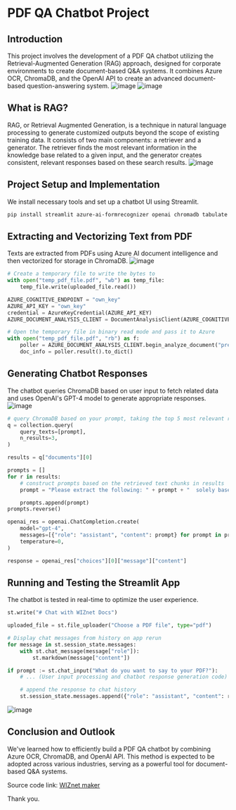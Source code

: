 # PDF QA Chatbot Project

## Introduction
This project involves the development of a PDF QA chatbot utilizing the Retrieval-Augmented Generation (RAG) approach, designed for corporate environments to create document-based Q&A systems. It combines Azure OCR, ChromaDB, and the OpenAI API to create an advanced document-based question-answering system.
![image](https://github.com/dbtjr1103/chat-pdf/assets/115054808/deacda07-39f0-47cf-a712-cad9eb9c7c95)
![image](https://github.com/dbtjr1103/chat-pdf/assets/115054808/dde9a21c-549c-4bec-a5b9-08df34ec1b3b)

## What is RAG?
RAG, or Retrieval Augmented Generation, is a technique in natural language processing to generate customized outputs beyond the scope of existing training data. It consists of two main components: a retriever and a generator. The retriever finds the most relevant information in the knowledge base related to a given input, and the generator creates consistent, relevant responses based on these search results.
![image](https://github.com/dbtjr1103/chat-pdf/assets/115054808/6375adec-0150-4588-9181-0e92639bdb75)

## Project Setup and Implementation
We install necessary tools and set up a chatbot UI using Streamlit.

```bash
pip install streamlit azure-ai-formrecognizer openai chromadb tabulate
```

## Extracting and Vectorizing Text from PDF
Texts are extracted from PDFs using Azure AI document intelligence and then vectorized for storage in ChromaDB.
![image](https://github.com/dbtjr1103/chat-pdf/assets/115054808/e0f347c4-3adc-46da-b185-cea9fa429540)

```python
# Create a temporary file to write the bytes to
with open("temp_pdf_file.pdf", "wb") as temp_file:
    temp_file.write(uploaded_file.read())

AZURE_COGNITIVE_ENDPOINT = "own_key"
AZURE_API_KEY = "own_key"
credential = AzureKeyCredential(AZURE_API_KEY)
AZURE_DOCUMENT_ANALYSIS_CLIENT = DocumentAnalysisClient(AZURE_COGNITIVE_ENDPOINT, credential)

# Open the temporary file in binary read mode and pass it to Azure
with open("temp_pdf_file.pdf", "rb") as f:
    poller = AZURE_DOCUMENT_ANALYSIS_CLIENT.begin_analyze_document("prebuilt-document", document=f)
    doc_info = poller.result().to_dict()
```

## Generating Chatbot Responses
The chatbot queries ChromaDB based on user input to fetch related data and uses OpenAI's GPT-4 model to generate appropriate responses.
![image](https://github.com/dbtjr1103/chat-pdf/assets/115054808/3b8b2803-d197-4b7f-a07c-b5195398d66d)

```python
# query ChromaDB based on your prompt, taking the top 5 most relevant result. These results are ordered by similarity.
q = collection.query(
    query_texts=[prompt],
    n_results=3,
)

results = q["documents"][0]

prompts = []
for r in results:
    # construct prompts based on the retrieved text chunks in results 
    prompt = "Please extract the following: " + prompt + "  solely based on the text below. Use an unbiased and journalistic tone. If you're unsure of the answer, say you cannot find the answer. \n\n" + r

    prompts.append(prompt)
prompts.reverse()

openai_res = openai.ChatCompletion.create(
    model="gpt-4",
    messages=[{"role": "assistant", "content": prompt} for prompt in prompts],
    temperature=0,
)

response = openai_res["choices"][0]["message"]["content"]
```

## Running and Testing the Streamlit App
The chatbot is tested in real-time to optimize the user experience.

```python
st.write("# Chat with WIZnet Docs")

uploaded_file = st.file_uploader("Choose a PDF file", type="pdf")

# Display chat messages from history on app rerun
for message in st.session_state.messages:
    with st.chat_message(message["role"]):
        st.markdown(message["content"])

if prompt := st.chat_input("What do you want to say to your PDF?"):
    # ... (User input processing and chatbot response generation code)

    # append the response to chat history
    st.session_state.messages.append({"role": "assistant", "content": response})
```

![image](https://github.com/dbtjr1103/chat-pdf/assets/115054808/30e52950-8a75-4d56-bb75-fd75f2221d54)

## Conclusion and Outlook
We've learned how to efficiently build a PDF QA chatbot by combining Azure OCR, ChromaDB, and OpenAI API. This method is expected to be adopted across various industries, serving as a powerful tool for document-based Q&A systems.

Source code link: [WIZnet maker](https://maker.wiznet.io/Benjamin/projects/how%2Dto%2Dbuild%2Dthe%2Dwiznet%2Dai%2Dchatbot%2Dwith%2Dazure%2Dopenai%2Dand%2Dchromadb/)

Thank you.
